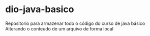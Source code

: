 # dio-java-basico
Repositorio para armazenar todo o código do curso de java básico
Alterando o conteudo de um arquivo de forma local